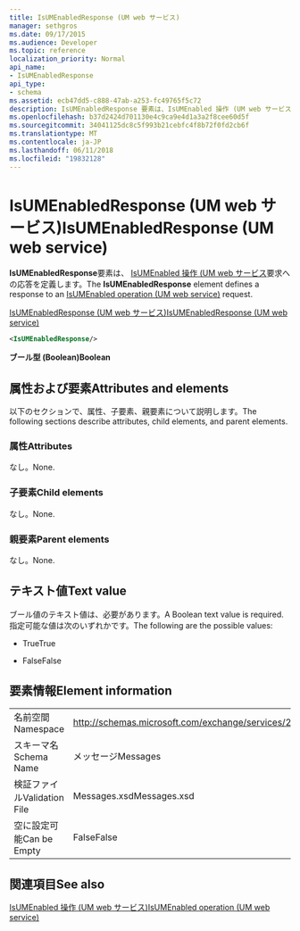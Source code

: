 ```yaml
---
title: IsUMEnabledResponse (UM web サービス)
manager: sethgros
ms.date: 09/17/2015
ms.audience: Developer
ms.topic: reference
localization_priority: Normal
api_name:
- IsUMEnabledResponse
api_type:
- schema
ms.assetid: ecb47dd5-c888-47ab-a253-fc49765f5c72
description: IsUMEnabledResponse 要素は、IsUMEnabled 操作 (UM web サービス) の要求に対する応答を定義します。
ms.openlocfilehash: b37d2424d701130e4c9ca9e4d1a3a2f8cee60d5f
ms.sourcegitcommit: 34041125dc8c5f993b21cebfc4f8b72f0fd2cb6f
ms.translationtype: MT
ms.contentlocale: ja-JP
ms.lasthandoff: 06/11/2018
ms.locfileid: "19832128"
---
```

# <a name="isumenabledresponse-um-web-service"></a><span data-ttu-id="a8105-103">IsUMEnabledResponse (UM web サービス)</span><span class="sxs-lookup"><span data-stu-id="a8105-103">IsUMEnabledResponse (UM web service)</span></span>

<span data-ttu-id="a8105-104">**IsUMEnabledResponse**要素は、 [IsUMEnabled 操作 (UM web サービス](isumenabled-operation-um-web-service.md)要求への応答を定義します。</span><span class="sxs-lookup"><span data-stu-id="a8105-104">The **IsUMEnabledResponse** element defines a response to an [IsUMEnabled operation (UM web service)](isumenabled-operation-um-web-service.md) request.</span></span> 
  
[<span data-ttu-id="a8105-105">IsUMEnabledResponse (UM web サービス)</span><span class="sxs-lookup"><span data-stu-id="a8105-105">IsUMEnabledResponse (UM web service)</span></span>](isumenabledresponse-um-web-service.md)
  
```xml
<IsUMEnabledResponse/>
```

 <span data-ttu-id="a8105-106">**ブール型 (Boolean)**</span><span class="sxs-lookup"><span data-stu-id="a8105-106">**Boolean**</span></span>
## <a name="attributes-and-elements"></a><span data-ttu-id="a8105-107">属性および要素</span><span class="sxs-lookup"><span data-stu-id="a8105-107">Attributes and elements</span></span>

<span data-ttu-id="a8105-108">以下のセクションで、属性、子要素、親要素について説明します。</span><span class="sxs-lookup"><span data-stu-id="a8105-108">The following sections describe attributes, child elements, and parent elements.</span></span>
  
### <a name="attributes"></a><span data-ttu-id="a8105-109">属性</span><span class="sxs-lookup"><span data-stu-id="a8105-109">Attributes</span></span>

<span data-ttu-id="a8105-110">なし。</span><span class="sxs-lookup"><span data-stu-id="a8105-110">None.</span></span>
  
### <a name="child-elements"></a><span data-ttu-id="a8105-111">子要素</span><span class="sxs-lookup"><span data-stu-id="a8105-111">Child elements</span></span>

<span data-ttu-id="a8105-112">なし。</span><span class="sxs-lookup"><span data-stu-id="a8105-112">None.</span></span>
  
### <a name="parent-elements"></a><span data-ttu-id="a8105-113">親要素</span><span class="sxs-lookup"><span data-stu-id="a8105-113">Parent elements</span></span>

<span data-ttu-id="a8105-114">なし。</span><span class="sxs-lookup"><span data-stu-id="a8105-114">None.</span></span>
  
## <a name="text-value"></a><span data-ttu-id="a8105-115">テキスト値</span><span class="sxs-lookup"><span data-stu-id="a8105-115">Text value</span></span>

<span data-ttu-id="a8105-116">ブール値のテキスト値は、必要があります。</span><span class="sxs-lookup"><span data-stu-id="a8105-116">A Boolean text value is required.</span></span> <span data-ttu-id="a8105-117">指定可能な値は次のいずれかです。</span><span class="sxs-lookup"><span data-stu-id="a8105-117">The following are the possible values:</span></span>
  
- <span data-ttu-id="a8105-118">True</span><span class="sxs-lookup"><span data-stu-id="a8105-118">True</span></span>
    
- <span data-ttu-id="a8105-119">False</span><span class="sxs-lookup"><span data-stu-id="a8105-119">False</span></span>
    
## <a name="element-information"></a><span data-ttu-id="a8105-120">要素情報</span><span class="sxs-lookup"><span data-stu-id="a8105-120">Element information</span></span>

|||
|:-----|:-----|
|<span data-ttu-id="a8105-121">名前空間</span><span class="sxs-lookup"><span data-stu-id="a8105-121">Namespace</span></span>  <br/> |http://schemas.microsoft.com/exchange/services/2006/messages  <br/> |
|<span data-ttu-id="a8105-122">スキーマ名</span><span class="sxs-lookup"><span data-stu-id="a8105-122">Schema Name</span></span>  <br/> |<span data-ttu-id="a8105-123">メッセージ</span><span class="sxs-lookup"><span data-stu-id="a8105-123">Messages</span></span>  <br/> |
|<span data-ttu-id="a8105-124">検証ファイル</span><span class="sxs-lookup"><span data-stu-id="a8105-124">Validation File</span></span>  <br/> |<span data-ttu-id="a8105-125">Messages.xsd</span><span class="sxs-lookup"><span data-stu-id="a8105-125">Messages.xsd</span></span>  <br/> |
|<span data-ttu-id="a8105-126">空に設定可能</span><span class="sxs-lookup"><span data-stu-id="a8105-126">Can be Empty</span></span>  <br/> |<span data-ttu-id="a8105-127">False</span><span class="sxs-lookup"><span data-stu-id="a8105-127">False</span></span>  <br/> |
   
## <a name="see-also"></a><span data-ttu-id="a8105-128">関連項目</span><span class="sxs-lookup"><span data-stu-id="a8105-128">See also</span></span>



[<span data-ttu-id="a8105-129">IsUMEnabled 操作 (UM web サービス)</span><span class="sxs-lookup"><span data-stu-id="a8105-129">IsUMEnabled operation (UM web service)</span></span>](isumenabled-operation-um-web-service.md)

